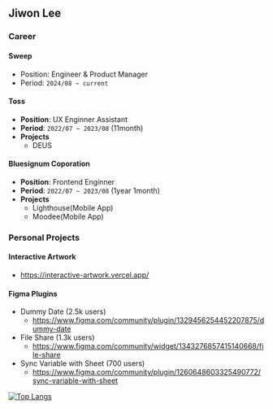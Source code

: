 ## Jiwon Lee

### Career
#### Sweep
- Position: Engineer & Product Manager
- Period: `2024/08 ~ current`
#### Toss 
- **Position**: UX Enginner Assistant
- **Period**: `2022/07 ~ 2023/08` (11month)
- **Projects**
  - DEUS
#### Bluesignum Coporation
- **Position**: Frontend Enginner
- **Period**: `2022/07 ~ 2023/08` (1year 1month)
- **Projects**
  - Lighthouse(Mobile App)
  - Moodee(Mobile App)

### Personal Projects
#### Interactive Artwork
- https://interactive-artwork.vercel.app/

#### Figma Plugins
- Dummy Date (2.5k users)
  - https://www.figma.com/community/plugin/1329456254452207875/dummy-date
- File Share (1.3k users)
  - https://www.figma.com/community/widget/1343276857415140668/file-share
- Sync Variable with Sheet (700 users)
  - https://www.figma.com/community/plugin/1260648603325490772/sync-variable-with-sheet

[![Top Langs](https://github-readme-stats.vercel.app/api/top-langs/?username=jiwon79&hide=html,CSS&count_private=true)](https://github.com/anuraghazra/github-readme-stats)
